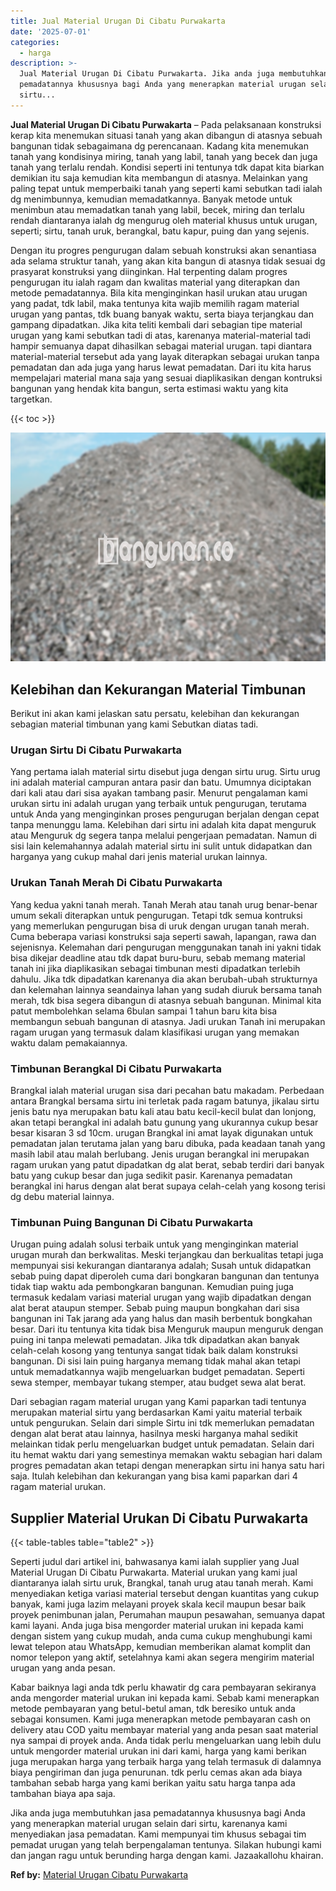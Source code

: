 ```yaml
---
title: Jual Material Urugan Di Cibatu Purwakarta
date: '2025-07-01'
categories:
  - harga
description: >-
  Jual Material Urugan Di Cibatu Purwakarta. Jika anda juga membutuhkan jasa
  pemadatannya khususnya bagi Anda yang menerapkan material urugan selain dari
  sirtu...
---
```


**Jual Material Urugan Di Cibatu Purwakarta** – Pada pelaksanaan konstruksi kerap kita menemukan situasi tanah yang akan dibangun di atasnya sebuah bangunan tidak sebagaimana dg perencanaan. Kadang kita menemukan tanah yang kondisinya miring, tanah yang labil, tanah yang becek dan juga tanah yang terlalu rendah. Kondisi seperti ini tentunya tdk dapat kita biarkan demikian itu saja kemudian kita membangun di atasnya. Melainkan yang paling tepat untuk memperbaiki tanah yang seperti kami sebutkan tadi ialah dg menimbunnya, kemudian memadatkannya. Banyak metode untuk menimbun atau memadatkan tanah yang labil, becek, miring dan terlalu rendah diantaranya ialah dg mengurug oleh material khusus untuk urugan, seperti; sirtu, tanah uruk, berangkal, batu kapur, puing dan yang sejenis.

Dengan itu progres pengurugan dalam sebuah konstruksi akan senantiasa ada selama struktur tanah, yang akan kita bangun di atasnya tidak sesuai dg prasyarat konstruksi yang diinginkan. Hal terpenting dalam progres pengurugan itu ialah ragam dan kwalitas material yang diterapkan dan metode pemadatannya. Bila kita menginginkan hasil urukan atau urugan yang padat, tdk labil, maka tentunya kita wajib memilih ragam material urugan yang pantas, tdk buang banyak waktu, serta biaya terjangkau dan gampang dipadatkan. Jika kita teliti kembali dari sebagian tipe material urugan yang kami sebutkan tadi di atas, karenanya material-material tadi hampir semuanya dapat dihasilkan sebagai material urugan. tapi diantara material-material tersebut ada yang layak diterapkan sebagai urukan tanpa pemadatan dan ada juga yang harus lewat pemadatan. Dari itu kita harus mempelajari material mana saja yang sesuai diaplikasikan dengan kontruksi bangunan yang hendak kita bangun, serta estimasi waktu yang kita targetkan.

{{< toc >}}

![Jual Material Urugan Di Cibatu Purwakarta](/images/jual-urugan-41.png)

## Kelebihan dan Kekurangan Material Timbunan

Berikut ini akan kami jelaskan satu persatu, kelebihan dan kekurangan sebagian material timbunan yang kami Sebutkan diatas tadi.

### Urugan Sirtu Di Cibatu Purwakarta

Yang pertama ialah material sirtu disebut juga dengan sirtu urug. Sirtu urug ini adalah material campuran antara pasir dan batu. Umumnya diciptakan dari kali atau dari sisa ayakan tambang pasir. Menurut pengalaman kami urukan sirtu ini adalah urugan yang terbaik untuk pengurugan, terutama untuk Anda yang menginginkan proses pengurugan berjalan dengan cepat tanpa menunggu lama. Kelebihan dari sirtu ini adalah kita dapat menguruk atau Menguruk dg segera tanpa melalui pengerjaan pemadatan. Namun di sisi lain kelemahannya adalah material sirtu ini sulit untuk didapatkan dan harganya yang cukup mahal dari jenis material urukan lainnya.

### Urukan Tanah Merah Di Cibatu Purwakarta

Yang kedua yakni tanah merah. Tanah Merah atau tanah urug benar-benar umum sekali diterapkan untuk pengurugan. Tetapi tdk semua kontruksi yang memerlukan pengurugan bisa di uruk dengan urugan tanah merah. Cuma beberapa variasi konstruksi saja seperti sawah, lapangan, rawa dan sejenisnya. Kelemahan dari pengurugan menggunakan tanah ini yakni tidak bisa dikejar deadline atau tdk dapat buru-buru, sebab memang material tanah ini jika diaplikasikan sebagai timbunan mesti dipadatkan terlebih dahulu. Jika tdk dipadatkan karenanya dia akan berubah-ubah strukturnya dan kelemahan lainnya seandainya lahan yang sudah diuruk bersama tanah merah, tdk bisa segera dibangun di atasnya sebuah bangunan. Minimal kita patut membolehkan selama 6bulan sampai 1 tahun baru kita bisa membangun sebuah bangunan di atasnya. Jadi urukan Tanah ini merupakan ragam urugan yang termasuk dalam klasifikasi urugan yang memakan waktu dalam pemakaiannya.

### Timbunan Berangkal Di Cibatu Purwakarta

Brangkal ialah material urugan sisa dari pecahan batu makadam. Perbedaan antara Brangkal bersama sirtu ini terletak pada ragam batunya, jikalau sirtu jenis batu nya merupakan batu kali atau batu kecil-kecil bulat dan lonjong, akan tetapi berangkal ini adalah batu gunung yang ukurannya cukup besar besar kisaran 3 sd 10cm. urugan Brangkal ini amat layak digunakan untuk pemadatan jalan terutama jalan yang baru dibuka, pada keadaan tanah yang masih labil atau malah berlubang. Jenis urugan berangkal ini merupakan ragam urukan yang patut dipadatkan dg alat berat, sebab terdiri dari banyak batu yang cukup besar dan juga sedikit pasir. Karenanya pemadatan berangkal ini harus dengan alat berat supaya celah-celah yang kosong terisi dg debu material lainnya.

### Timbunan Puing Bangunan Di Cibatu Purwakarta

Urugan puing adalah solusi terbaik untuk yang menginginkan material urugan murah dan berkwalitas. Meski terjangkau dan berkualitas tetapi juga mempunyai sisi kekurangan diantaranya adalah; Susah untuk didapatkan sebab puing dapat diperoleh cuma dari bongkaran bangunan dan tentunya tidak tiap waktu ada pembongkaran bangunan. Kemudian puing juga termasuk kedalam variasi material urugan yang wajib dipadatkan dengan alat berat ataupun stemper. Sebab puing maupun bongkahan dari sisa bangunan ini Tak jarang ada yang halus dan masih berbentuk bongkahan besar. Dari itu tentunya kita tidak bisa Menguruk maupun menguruk dengan puing ini tanpa melewati pemadatan. Jika tdk dipadatkan akan banyak celah-celah kosong yang tentunya sangat tidak baik dalam konstruksi bangunan. Di sisi lain puing harganya memang tidak mahal akan tetapi untuk memadatkannya wajib mengeluarkan budget pemadatan. Seperti sewa stemper, membayar tukang stemper, atau budget sewa alat berat.

Dari sebagian ragam material urugan yang Kami paparkan tadi tentunya merupakan material sirtu yang berdasarkan Kami yaitu material terbaik untuk pengurukan. Selain dari simple Sirtu ini tdk memerlukan pemadatan dengan alat berat atau lainnya, hasilnya meski harganya mahal sedikit melainkan tidak perlu mengeluarkan budget untuk pemadatan. Selain dari itu hemat waktu dari yang semestinya memakan waktu sebagian hari dalam progres pemadatan akan tetapi dengan menerapkan sirtu ini hanya satu hari saja. Itulah kelebihan dan kekurangan yang bisa kami paparkan dari 4 ragam material urukan.

## Supplier Material Urukan Di Cibatu Purwakarta

{{< table-tables table="table2" >}}

Seperti judul dari artikel ini, bahwasanya kami ialah supplier yang Jual Material Urugan Di Cibatu Purwakarta. Material urukan yang kami jual diantaranya ialah sirtu uruk, Brangkal, tanah urug atau tanah merah. Kami menyediakan ketiga variasi material tersebut dengan kuantitas yang cukup banyak, kami juga lazim melayani proyek skala kecil maupun besar baik proyek penimbunan jalan, Perumahan maupun pesawahan, semuanya dapat kami layani. Anda juga bisa mengorder material urukan ini kepada kami dengan sistem yang cukup mudah, anda cuma cukup menghubungi kami lewat telepon atau WhatsApp, kemudian memberikan alamat komplit dan nomor telepon yang aktif, setelahnya kami akan segera mengirim material urugan yang anda pesan.

Kabar baiknya lagi anda tdk perlu khawatir dg cara pembayaran sekiranya anda mengorder material urukan ini kepada kami. Sebab kami menerapkan metode pembayaran yang betul-betul aman, tdk beresiko untuk anda sebagai konsumen. Kami juga menerapkan metode pembayaran cash on delivery atau COD yaitu membayar material yang anda pesan saat material nya sampai di proyek anda. Anda tidak perlu mengeluarkan uang lebih dulu untuk mengorder material urukan ini dari kami, harga yang kami berikan juga merupakan harga yang terbaik harga yang telah termasuk di dalamnya biaya pengiriman dan juga penurunan. tdk perlu cemas akan ada biaya tambahan sebab harga yang kami berikan yaitu satu harga tanpa ada tambahan biaya apa saja.

Jika anda juga membutuhkan jasa pemadatannya khususnya bagi Anda yang menerapkan material urugan selain dari sirtu, karenanya kami menyediakan jasa pemadatan. Kami mempunyai tim khusus sebagai tim pemadat urugan yang telah berpengalaman tentunya. Silakan hubungi kami dan jangan ragu untuk berunding harga dengan kami. Jazaakallohu khairan.

**Ref by:** [Material Urugan Cibatu Purwakarta](https://id.wikipedia.org/wiki/Material)
